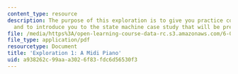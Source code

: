 ```yaml
---
content_type: resource
description: The purpose of this exploration is to give you practice coding in Java,
  and to introduce you to the state machine case study that will be presented in lecture.
file: /media/https%3A/open-learning-course-data-rc.s3.amazonaws.com/6-005-elements-of-software-construction-fall-2008/a938262c99aaa3026f83fdc6d56530f3_MIT6_005f08_explore01.pdf
file_type: application/pdf
resourcetype: Document
title: 'Exploration 1: A Midi Piano'
uid: a938262c-99aa-a302-6f83-fdc6d56530f3
---
```

